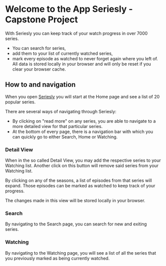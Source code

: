 # Welcome to the App Seriesly - Capstone Project

With Seriesly you can keep track of your watch progress in over 7000 series.

- You can search for series,
- add them to your list of currently watched series,
- mark every episode as watched to never forget again where you left of.
  All data is stored locally in your browser and will only be reset if you clear your browser cache.

## How to and navigation

When you open [Seriesly](capstone-project-virid.vercel.app) you will start at the Home page and see a list of 20 popular series.

There are several ways of navigating through Seriesly:

- By clicking on "read more" on any series, you are able to navigate to a more detailed view for that particular series.
- At the bottom of every page, there is a navigation bar with which you can quickly go to either Search, Home or Watching.

### Detail View

When in the so called Detail View, you may add the respective series to your Watching list.
Another click on this button will remove said series from your Watching list.

By clicking on any of the seasons, a list of episodes from that series will expand.
Those episodes can be marked as watched to keep track of your progress.

The changes made in this view will be stored locally in your browser.

### Search

By navigating to the Search page, you can search for new and exiting series.

### Watching

By navigating to the Watching page, you will see a list of all the series that you previously marked as being currently watched.
